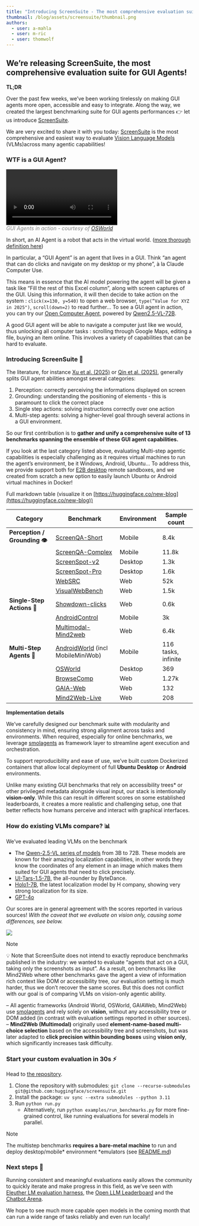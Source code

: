 ```yaml
---
title: "Introducing ScreenSuite - The most comprehensive evaluation suite for GUI Agents!"
thumbnail: /blog/assets/screensuite/thumbnail.png
authors:
  - user: a-mahla
  - user: m-ric
  - user: thomwolf
---
```

## We’re releasing ScreenSuite, the most comprehensive evaluation suite for GUI Agents!

**TL;DR**

Over the past few weeks, we’ve been working tirelessly on making GUI agents more open, accessible and easy to integrate. Along the way, we created the largest benchmarking suite for GUI agents performances 👉 let us introduce [ScreenSuite](https://github.com/huggingface/screensuite).

We are very excited to share it with you today: [ScreenSuite](https://github.com/huggingface/screensuite) is the most comprehensive and easiest way to evaluate [Vision Language Models](https://huggingface.co/blog/vlms) (VLMs)across many agentic capabilities!

### WTF is a GUI Agent?

<div>
  <video controls style="margin-bottom:0;">
    <source src="https://os-world.github.io/static/videos/main.mp4" type="video/mp4">
  </video>
  <p style="color:grey;margin-top:0;"><i>GUI Agents in action - courtesy of <a href="https://os-world.github.io/">OSWorld<a></i></p>
</div>

In short, an AI Agent is a robot that acts in the virtual world. ([more thorough definition here](https://huggingface.co/docs/smolagents/conceptual_guides/intro_agents)) 

In particular, a “GUI Agent” is an agent that lives in a GUI. Think “an agent that can do clicks and navigate on my desktop or my phone”, à la Claude Computer Use.

This means in essence that the AI model powering the agent will be given a task like “Fill the rest of this Excel column”, along with screen captures of the GUI. Using this information, it will then decide to take action on the system : `click(x=130, y=540)` to open a web browser, `type(”Value for XYZ in 2025")`, `scroll(down=2)` to read further… To see a GUI agent in action, you can try our [Open Computer Agent](https://huggingface.co/spaces/smolagents/computer-agent), powered by [Qwen2.5-VL-72B](https://huggingface.co/Qwen/Qwen2.5-VL-72B-Instruct).

A good GUI agent will be able to navigate a computer just like we would, thus unlocking all computer tasks : scrolling through Google Maps, editing a file, buying an item online. This involves a variety of capabilities that can be hard to evaluate.

### Introducing ScreenSuite 🥳

The literature, for instance [Xu et al. (2025)](https://arxiv.org/abs/2412.04454) or [Qin et al. (2025)](https://arxiv.org/abs/2501.12326), generally splits GUI agent abilities amongst several categories:

1. Perception: correctly perceiving the informations displayed on screen
2. Grounding: understanding the positioning of elements - this is paramount to click the correct place
3. Single step actions: solving instructions correctly over one action
4. Multi-step agents: solving a higher-level goal through several actions in a GUI environment.

So our first contribution is to **gather and unify a comprehensive suite of 13 benchmarks spanning the ensemble of these GUI agent capabilities.**

If you look at the last category listed above, evaluating Multi-step agentic capabilities is especially challenging as it requires virtual machines to run the agent’s environment, be it Windows, Android, Ubuntu... To address this, we provide support both for [E2B desktop](https://github.com/e2b-dev/desktop) remote sandboxes, and we created from scratch a new option to easily launch Ubuntu or Android virtual machines in Docker!

Full markdown table (visualize it on [https://huggingface.co/new-blog](https://huggingface.co/new-blog))

| **Category**                 | **Benchmark**                                                                                    | **Environment** | **Sample count**    |
| ---------------------------- | ------------------------------------------------------------------------------------------------ | --------------- | ------------------- |
| **Perception / Grounding 👁️** | [ScreenQA-Short](https://github.com/google-research-datasets/screen_qa)                          | Mobile          | 8.4k                |
|                              | [ScreenQA-Complex](https://github.com/google-research-datasets/screen_qa/tree/main/complex_qa)   | Mobile          | 11.8k               |
|                              | [ScreenSpot-v2](https://huggingface.co/datasets/OS-Copilot/ScreenSpot-v2/tree/main)              | Desktop         | 1.3k                |
|                              | [ScreenSpot-Pro](https://github.com/likaixin2000/ScreenSpot-Pro-GUI-Grounding)                   | Desktop         | 1.6k                |
|                              | [WebSRC](https://huggingface.co/datasets/X-LANCE/WebSRC_v1.0)                                    | Web             | 52k                 |
|                              | [VisualWebBench](https://huggingface.co/datasets/visualwebbench/VisualWebBench)                  | Web             | 1.5k                |
| **Single-Step Actions 🎯**    | [Showdown-clicks](https://huggingface.co/datasets/generalagents/showdown-clicks)                 | Web             | 0.6k                |
|                              | [AndroidControl](https://github.com/google-research/google-research/tree/master/android_control) | Mobile          | 3k                  |
|                              | [Multimodal-Mind2web](https://huggingface.co/datasets/osunlp/Multimodal-Mind2Web)                | Web             | 6.4k                |
| **Multi-Step Agents 🐾**      | [AndroidWorld](https://github.com/google-research/android_world) (incl MobileMiniWob)            | Mobile          | 116 tasks, infinite |
|                              | [OSWorld](https://os-world.github.io/)                                                           | Desktop         | 369                 |
|                              | [BrowseComp](https://openai.com/index/browsecomp/)                                               | Web             | 1.27k               |
|                              | [GAIA-Web](https://huggingface.co/gaia-benchmark)                                                | Web             | 132                 |
|                              | [Mind2Web-Live](https://osu-nlp-group.github.io/Mind2Web/)                                       | Web             | 208                 |

**Implementation details**

We’ve carefully designed our benchmark suite with modularity and consistency in mind, ensuring strong alignment across tasks and environments. When required, especially for online benchmarks, we leverage [smolagents](https://github.com/serain/smolagents) as framework layer to streamline agent execution and orchestration.

To support reproducibility and ease of use, we’ve built custom Dockerized containers that allow local deployment of full **Ubuntu Desktop** or **Android** environments.

Unlike many existing GUI benchmarks that rely on accessibility trees* or other privileged metadata alongside visual input, our stack is intentionally **vision-only**. While this can result in different scores on some established leaderboards, it creates a more realistic and challenging setup, one that better reflects how humans perceive and interact with graphical interfaces.

### How do existing VLMs compare? 📊



We’ve evaluated leading VLMs on the benchmark
- The [Qwen-2.5-VL series of models](https://huggingface.co/collections/Qwen/qwen25-vl-6795ffac22b334a837c0f9a5) from 3B to 72B. These models are known for their amazing localization capabilities, in other words they know the coordinates of any element in an image which makes them suited for GUI agents that need to click precisely.
- [UI-Tars-1.5-7B](https://huggingface.co/ByteDance-Seed/UI-TARS-1.5-7B), the all-rounder by ByteDance.
- [Holo1-7B](https://huggingface.co/Hcompany/Holo1-7B), the latest localization model by H company, showing very strong localization for its size.
- [GPT-4o](https://arxiv.org/abs/2410.21276)

Our scores are in general agreement with the scores reported in various sources! *With the caveat that we evaluate on vision only, causing some differences, see below.*

<div class="flex justify-center">
    <img src="https://huggingface.co/datasets/huggingface/documentation-images/resolve/main/blog/screensuite/scores_screensuite.png"/>
</div>

>[!NOTE]
> 💡 Note that ScreenSuite does not intend to exactly reproduce benchmarks published in the industry: we wanted to evaluate “agents that act on a GUI, taking only the screenshots as input”. As a result, on benchmarks like Mind2Web where other benchmarks gave the agent a view of information rich context like DOM or accessibility tree, our evaluation setting is much harder, thus we don’t recover the same scores. But this does not conflict with our goal is of comparing VLMs on vision-only agentic ability.

– All agentic frameworks (Android World, OSWorld, GAIAWeb, Mind2Web) use [smolagents](https://github.com/huggingface/smolagents) and rely solely on **vision**, without any accessibility tree or DOM added (in contrast with evaluation settings reported in other sources).
– **Mind2Web (Multimodal)** originally used **element-name-based multi-choice selection** based on the accessibility tree and screenshots, but was later adapted to **click precision within bounding boxes** using **vision only**, which significantly increases task difficulty.

### Start your custom evaluation in 30s ⚡️

Head to [the repository](https://github.com/huggingface/screensuite).

1. Clone the repository with submodules: `git clone --recurse-submodules git@github.com:huggingface/screensuite.git`
2. Install the package: `uv sync --extra submodules --python 3.11`
3. Run `python run.py` 
    - Alternatively, run `python examples/run_benchmarks.py` for more fine-grained control, like running evaluations for several models in parallel.

>[!NOTE]
> The multistep benchmarks **requires a bare-metal machine** to run and deploy desktop/mobile* environment *emulators (see [README.md](https://github.com/huggingface/screensuite/blob/main/README.md))

### Next steps 🚀

Running consistent and meaningful evaluations easily allows the community to quickly iterate and make progress in this field, as we’ve seen with [Eleuther LM evaluation harness](https://github.com/EleutherAI/lm-evaluation-harness), the [Open LLM Leaderboard](https://huggingface.co/spaces/open-llm-leaderboard/open_llm_leaderboard#/) and the [Chatbot Arena](https://huggingface.co/spaces/lmarena-ai/chatbot-arena-leaderboard).

We hope to see much more capable open models in the coming month that can run a wide range of tasks reliably and even run locally!